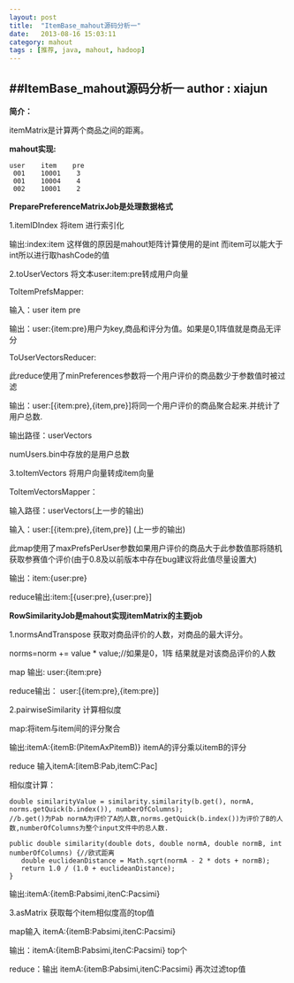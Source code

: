 ```yaml
---
layout: post
title:  "ItemBase_mahout源码分析一"
date:   2013-08-16 15:03:11
category: mahout
tags : [推荐, java, mahout, hadoop]
---
```

##ItemBase_mahout源码分析一
**author : xiajun**
-
**简介：**

itemMatrix是计算两个商品之间的距离。

**mahout实现:**

	user	item	pre
	 001	10001    3
	 001	10004	 4
	 002	10001	 2

**PreparePreferenceMatrixJob是处理数据格式**

1.itemIDIndex 将item 进行索引化

输出:index:item  这样做的原因是mahout矩阵计算使用的是int 而item可以能大于int所以进行取hashCode的值

2.toUserVectors 将文本user:item:pre转成用户向量

ToItemPrefsMapper:

输入：user  item pre

输出：user:{item:pre}用户为key,商品和评分为值。如果是0,1阵值就是商品无评分

ToUserVectorsReducer:

此reduce使用了minPreferences参数将一个用户评价的商品数少于参数值时被过滤

输出：user:[{item:pre},{item,pre}]将同一个用户评价的商品聚合起来.并统计了用户总数.

输出路径：userVectors

numUsers.bin中存放的是用户总数

3.toItemVectors 将用户向量转成item向量

ToItemVectorsMapper：

输入路径：userVectors(上一步的输出)

输入：user:[{item:pre},{item,pre}] (上一步的输出)

此map使用了maxPrefsPerUser参数如果用户评价的商品大于此参数值那将随机获取参赛值个评价(由于0.8及以前版本中存在bug建议将此值尽量设置大)

输出：item:{user:pre}

reduce输出:item:[{user:pre},{user:pre}]


**RowSimilarityJob是mahout实现itemMatrix的主要job**

1.normsAndTranspose 获取对商品评价的人数，对商品的最大评分。

norms=norm += value * value;//如果是0，1阵 结果就是对该商品评价的人数

map 输出: user:{item:pre}

reduce输出： user:[{item:pre},{item:pre}]

2.pairwiseSimilarity 计算相似度

map:将item与item间的评分聚合

输出:itemA:{itemB:(PitemAxPitemB)} itemA的评分乘以itemB的评分

reduce 输入itemA:[itemB:Pab,itemC:Pac]

相似度计算：

	double similarityValue = similarity.similarity(b.get(), normA, norms.getQuick(b.index()), numberOfColumns);
	//b.get()为Pab normA为评价了A的人数,norms.getQuick(b.index())为评价了B的人数,numberOfColumns为整个input文件中的总人数.
		
	public double similarity(double dots, double normA, double normB, int numberOfColumns) {//欧式距离
	   double euclideanDistance = Math.sqrt(normA - 2 * dots + normB);
	   return 1.0 / (1.0 + euclideanDistance);
	}
输出:itemA:{itemB:Pabsimi,itenC:Pacsimi}

3.asMatrix 获取每个item相似度高的top值

map输入 itemA:{itemB:Pabsimi,itenC:Pacsimi}

输出：itemA:{itemB:Pabsimi,itenC:Pacsimi} top个

reduce：输出 itemA:{itemB:Pabsimi,itenC:Pacsimi}  再次过滤top值